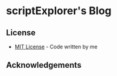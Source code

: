 # scriptExplorer's Blog

## License
- [MIT License](/LICENSE) - Code written by me

## Acknowledgements

